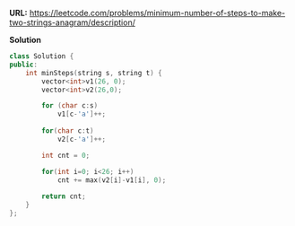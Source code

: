 **URL:** https://leetcode.com/problems/minimum-number-of-steps-to-make-two-strings-anagram/description/

**Solution**
```C++
class Solution {
public:
    int minSteps(string s, string t) {
        vector<int>v1(26, 0);
        vector<int>v2(26,0);

        for (char c:s)
            v1[c-'a']++;
        
        for(char c:t)
            v2[c-'a']++;

        int cnt = 0;

        for(int i=0; i<26; i++)
            cnt += max(v2[i]-v1[i], 0);
        
        return cnt;
    }
};
```

